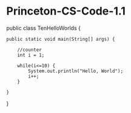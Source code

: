 # Princeton-CS-Code-1.1

public class TenHelloWorlds {

	public static void main(String[] args) {
		
		//counter
		int i = 1;
		
		while(i<=10) {
			System.out.println("Hello, World");
			i++;
		}

	}

}
